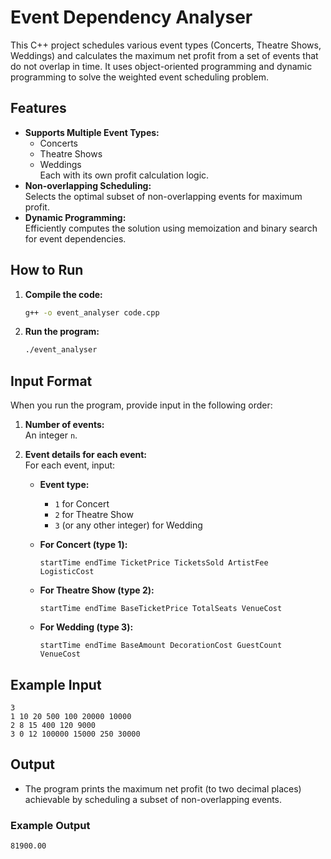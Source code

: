# Event Dependency Analyser

This C++ project schedules various event types (Concerts, Theatre Shows, Weddings) and calculates the maximum net profit from a set of events that do not overlap in time. It uses object-oriented programming and dynamic programming to solve the weighted event scheduling problem.

## Features

- **Supports Multiple Event Types:**  
  - Concerts  
  - Theatre Shows  
  - Weddings  
  Each with its own profit calculation logic.
- **Non-overlapping Scheduling:**  
  Selects the optimal subset of non-overlapping events for maximum profit.
- **Dynamic Programming:**  
  Efficiently computes the solution using memoization and binary search for event dependencies.

## How to Run

1. **Compile the code:**
   ```sh
   g++ -o event_analyser code.cpp
   ```

2. **Run the program:**
   ```sh
   ./event_analyser
   ```

## Input Format

When you run the program, provide input in the following order:

1. **Number of events:**  
   An integer `n`.

2. **Event details for each event:**  
   For each event, input:
   - **Event type:**  
     - `1` for Concert  
     - `2` for Theatre Show  
     - `3` (or any other integer) for Wedding  

   - **For Concert (type 1):**  
     ```
     startTime endTime TicketPrice TicketsSold ArtistFee LogisticCost
     ```

   - **For Theatre Show (type 2):**  
     ```
     startTime endTime BaseTicketPrice TotalSeats VenueCost
     ```

   - **For Wedding (type 3):**  
     ```
     startTime endTime BaseAmount DecorationCost GuestCount VenueCost
     ```

## Example Input

```
3
1 10 20 500 100 20000 10000
2 8 15 400 120 9000
3 0 12 100000 15000 250 30000
```

## Output

- The program prints the maximum net profit (to two decimal places) achievable by scheduling a subset of non-overlapping events.

### Example Output

```
81900.00
```
